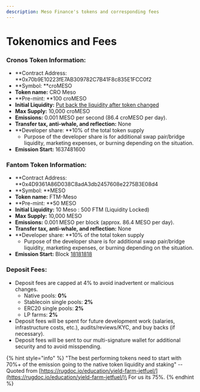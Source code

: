 ```yaml
---
description: Meso Finance's tokens and corresponding fees
---
```


# Tokenomics and Fees

### Cronos Token Information:

* **Contract Address: **0x70b9E10223fE7AB309782C7B41F8c835E1FCC0f2
* **Symbol: **croMESO
* **Token name:** CRO Meso
* **Pre-mint: **100 croMESO
* **Initial Liquidity:** [Put back the liquidity after token changed](https://cronos.crypto.org/explorer/tx/0x4bd4e7ff57db11d12df831a8d242fc6a7bcadb7e93d2ad1dbd75cdf5e420fad0/token-transfers)
* **Max Supply:** 10,000 croMESO
* **Emissions:** 0.001 MESO per second (86.4 croMESO per day).
* **Transfer tax, anti-whale, and reflection:** None
* **Developer share: **10% of the total token supply
  * Purpose of the developer share is for additional swap pair/bridge liquidity, marketing expenses, or burning depending on the situation.
* **Emission Start:** 1637481600

### Fantom Token Information:

* **Contract Address: **0x4D9361A86D038C8adA3db2457608e2275B3E08d4
* **Symbol: **MESO
* **Token name:** FTM-Meso
* **Pre-mint: **50 MESO
* **Initial Liquidity:** 10 Meso : 500 FTM (Liquidity Locked)
* **Max Supply:** 10,000 MESO
* **Emissions:** 0.001 MESO per block (approx. 86.4 MESO per day).
* **Transfer tax, anti-whale, and reflection:** None
* **Developer share: **10% of the total token supply
  * Purpose of the developer share is for additional swap pair/bridge liquidity, marketing expenses, or burning depending on the situation.
* **Emission Start:** Block [18181818](https://ftmscan.com/block/countdown/18181818)

### Deposit Fees:

* Deposit fees are capped at 4% to avoid inadvertent or malicious changes.
  * Native pools: **0%**
  * Stablecoin single pools: **2%**
  * ERC20 single pools: **2%**
  * LP farms: **2%**
* Deposit fees will be spent for future development work (salaries, infrastructure costs, etc.), audits/reviews/KYC, and buy backs (if necessary).
* Deposit fees will be sent to our multi-signature wallet for additional security and to avoid misspending.

{% hint style="info" %}
"The best performing tokens need to start with 70%+ of the emission going to the native token liquidity and staking" -- Quoted from [https://rugdoc.io/education/yield-farm-jetfuel/](https://rugdoc.io/education/yield-farm-jetfuel/)\
For us its 75%.
{% endhint %}
